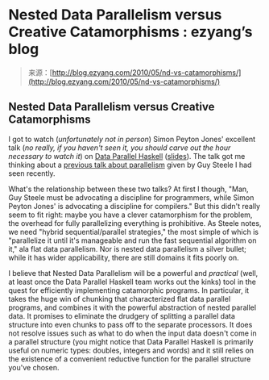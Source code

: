 <!--yml
category: 未分类
date: 2024-07-01 18:18:20
-->

# Nested Data Parallelism versus Creative Catamorphisms : ezyang’s blog

> 来源：[http://blog.ezyang.com/2010/05/nd-vs-catamorphisms/](http://blog.ezyang.com/2010/05/nd-vs-catamorphisms/)

## Nested Data Parallelism versus Creative Catamorphisms

I got to watch (*unfortunately not in person*) Simon Peyton Jones' excellent talk (*no really, if you haven't seen it, you should carve out the hour necessary to watch it*) on [Data Parallel Haskell](http://www.youtube.com/watch?v=NWSZ4c9yqW8) ([slides](http://research.microsoft.com/en-us/um/people/simonpj/papers/ndp/NdpSlides.pdf)). The talk got me thinking about a [previous talk about parallelism](http://blog.ezyang.com/2010/04/creative-catamorphisms/) given by Guy Steele I had seen recently.

What's the relationship between these two talks? At first I though, "Man, Guy Steele must be advocating a discipline for programmers, while Simon Peyton Jones' is advocating a discipline for compilers." But this didn't really seem to fit right: maybe you have a clever catamorphism for the problem, the overhead for fully parallelizing everything is prohibitive. As Steele notes, we need "hybrid sequential/parallel strategies," the most simple of which is "parallelize it until it's manageable and run the fast sequential algorithm on it," ala flat data parallelism. Nor is nested data parallelism a silver bullet; while it has wider applicability, there are still domains it fits poorly on.

I believe that Nested Data Parallelism will be a powerful and *practical* (well, at least once the Data Parallel Haskell team works out the kinks) tool in the quest for efficiently implementing catamorphic programs. In particular, it takes the huge win of chunking that characterized flat data parallel programs, and combines it with the powerful abstraction of nested parallel data. It promises to eliminate the drudgery of splitting a parallel data structure into even chunks to pass off to the separate processors. It does not resolve issues such as what to do when the input data doesn't come in a parallel structure (you might notice that Data Parallel Haskell is primarily useful on numeric types: doubles, integers and words) and it still relies on the existence of a convenient reductive function for the parallel structure you've chosen.